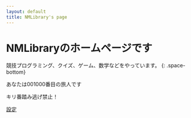 ```yaml
---
layout: default
title: NMLibrary's page
---
```

# NMLibraryのホームページです

競技プログラミング、クイズ、ゲーム、数学などをやっています。
{: .space-bottom}

あなたは001000番目の旅人です

キリ番踏み逃げ禁止！

[設定](config.html)
